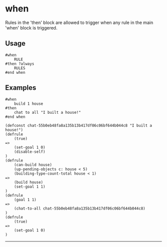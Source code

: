 # when
Rules in the 'then' block are allowed to trigger when any rule in the main 'when' block is triggered.
## Usage
```
#when
    RULE
#then ?always
    RULES
#end when
```
## Examples
```
#when
    build 1 house
#then
    chat to all "I built a house!"
#end when
```
```
(defconst chat-55b0eb48fa8a135b13b417df06c06bf644b044c8 "I built a house!")
(defrule
    (true)
=>
    (set-goal 1 0)
    (disable-self)
)
(defrule
    (can-build house)
    (up-pending-objects c: house < 5)
    (building-type-count-total house < 1)
=>
    (build house)
    (set-goal 1 1)
)
(defrule
    (goal 1 1)
=>
    (chat-to-all chat-55b0eb48fa8a135b13b417df06c06bf644b044c8)
)
(defrule
    (true)
=>
    (set-goal 1 0)
)

```
---
